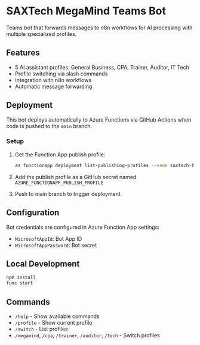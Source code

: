 # SAXTech MegaMind Teams Bot

Teams bot that forwards messages to n8n workflows for AI processing with multiple specialized profiles.

## Features

- 5 AI assistant profiles: General Business, CPA, Trainer, Auditor, IT Tech
- Profile switching via slash commands
- Integration with n8n workflows
- Automatic message forwarding

## Deployment

This bot deploys automatically to Azure Functions via GitHub Actions when code is pushed to the `main` branch.

### Setup

1. Get the Function App publish profile:
   ```bash
   az functionapp deployment list-publishing-profiles --name saxtech-teams-megamind-bot --resource-group SAXTech-AI --xml
   ```

2. Add the publish profile as a GitHub secret named `AZURE_FUNCTIONAPP_PUBLISH_PROFILE`

3. Push to main branch to trigger deployment

## Configuration

Bot credentials are configured in Azure Function App settings:
- `MicrosoftAppId`: Bot App ID
- `MicrosoftAppPassword`: Bot secret

## Local Development

```bash
npm install
func start
```

## Commands

- `/help` - Show available commands
- `/profile` - Show current profile
- `/switch` - List profiles
- `/megamind`, `/cpa`, `/trainer`, `/auditor`, `/tech` - Switch profiles

